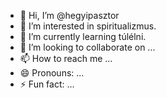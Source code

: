 - 👋 Hi, I’m @hegyipasztor
- 👀 I’m interested in spiritualizmus.
- 🌱 I’m currently learning túlélni.
- 💞️ I’m looking to collaborate on ...
- 📫 How to reach me ...
- 😄 Pronouns: ...
- ⚡ Fun fact: ...

<!---
hegyipasztor/hegyipasztor is a ✨ special ✨ repository because its `README.md` (this file) appears on your GitHub profile.
You can click the Preview link to take a look at your changes.
--->
